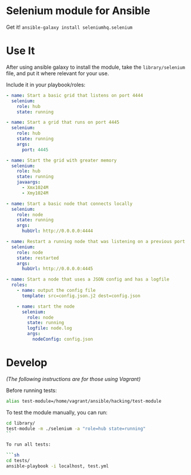 Selenium module for Ansible
===

Get it! `ansible-galaxy install seleniumhq.selenium`


Use It
===

After using ansible galaxy to install the module, take the `library/selenium` file, and put it where relevant for your use.

Include it in your playbook/roles:

```yaml
- name: Start a basic grid that listens on port 4444
  selenium:
    role: hub
    state: running

- name: Start a grid that runs on port 4445
  selenium:
    role: hub
    state: running
    args:
      port: 4445

- name: Start the grid with greater memory
  selenium:
    role: hub
    state: running
    javaargs:
      - Xmx1024M
      - Xmy1024M

- name: Start a basic node that connects locally
  selenium:
    role: node
    state: running
    args:
      hubUrl: http://0.0.0.0:4444

- name: Restart a running node that was listening on a previous port
  selenium:
    role: node
    state: restarted
    args:
      hubUrl: http://0.0.0.0:4445

- name: Start a node that uses a JSON config and has a logfile
  roles:
    - name: output the config file
      template: src=config.json.j2 dest=config.json

    - name: start the node
      selenium:
        role: node
        state: running
        logfile: node.log
        args:
          nodeConfig: config.json
```


Develop
===

*(The following instructions are for those using Vagrant)*

Before running tests:

```sh
alias test-module=/home/vagrant/ansible/hacking/test-module
```

To test the module manually, you can run:

```sh
cd library/
test-module -m ./selenium -a "role=hub state=running"
``

To run all tests:

```sh
cd tests/
ansible-playbook -i localhost, test.yml
```
